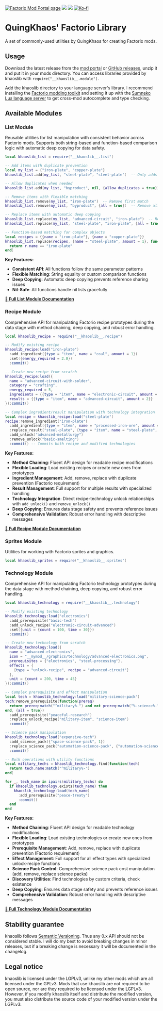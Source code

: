 [![Factorio Mod Portal page](https://img.shields.io/badge/dynamic/json?color=orange&label=Factorio&query=downloads_count&suffix=%20downloads&url=https%3A%2F%2Fmods.factorio.com%2Fapi%2Fmods%2Fkhaoslib&style=for-the-badge)](https://mods.factorio.com/mod/khaoslib) [![](https://img.shields.io/github/issues/QuingKhaos/khaoslib/bug?label=Bug%20Reports&style=for-the-badge)](https://github.com/QuingKhaos/khaoslib/issues?q=is%3Aissue%20state%3Aopen%20label%3Abug) [![](https://img.shields.io/github/issues-pr/QuingKhaos/khaoslib?label=Pull%20Requests&style=for-the-badge)](https://github.com/QuingKhaos/khaoslib/pulls) [![Ko-fi](https://img.shields.io/badge/Ko--fi-support%20me-hotpink?logo=kofi&logoColor=white&style=for-the-badge)](https://ko-fi.com/quingkhaos)

# QuingKhaos' Factorio Library

A set of commonly-used utilities by QuingKhaos for creating Factorio mods.

## Usage

Download the latest release from the [mod portal](https://mods.factorio.com/mod/khaoslib/downloads) or [GitHub releases](https://github.com/QuingKhaos/khaoslib/releases), unzip it and put it in your mods directory. You can access libraries provided by khaoslib with `require("__khaoslib__.module")`.

Add the khaoslib directory to your language server's library. I recommend installing the [Factorio modding toolkit](https://github.com/justarandomgeek/vscode-factoriomod-debug) and setting it up with the [Sumneko Lua language server](https://github.com/sumneko/lua-language-server) to get cross-mod autocomplete and type checking.

## Available Modules

### List Module

Reusable utilities for list manipulation with consistent behavior across Factorio mods. Supports both string-based and function-based comparison logic with automatic deep copying for data safety.

```lua
local khaoslib_list = require("__khaoslib__.list")

-- Add items with duplicate prevention
local my_list = {"iron-plate", "copper-plate"}
khaoslib_list.add(my_list, "steel-plate", "steel-plate")  -- Only adds if not present

-- Allow duplicates when needed
khaoslib_list.add(my_list, "byproduct", nil, {allow_duplicates = true})

-- Remove items with flexible matching
khaoslib_list.remove(my_list, "iron-plate")  -- Remove first match
khaoslib_list.remove(my_list, "byproduct", {all = true})  -- Remove all matches

-- Replace items with automatic deep copying
khaoslib_list.replace(my_list, "advanced-circuit", "iron-plate")  -- Replace first match
khaoslib_list.replace(my_list, "steel-plate", "iron-plate", {all = true})  -- Replace all matches

-- Function-based matching for complex objects
local recipes = {{name = "iron-plate"}, {name = "copper-plate"}}
khaoslib_list.replace(recipes, {name = "steel-plate", amount = 1}, function(r)
  return r.name == "iron-plate"
end)
```

**Key Features:**

- **Consistent API**: All functions follow the same parameter patterns
- **Flexible Matching**: String equality or custom comparison functions
- **Deep Copying**: Automatic deep copying prevents reference sharing issues
- **Nil-Safe**: All functions handle nil lists gracefully

**[📖 Full List Module Documentation](docs/list-module.md)**

### Recipe Module

Comprehensive API for manipulating Factorio recipe prototypes during the data stage with method chaining, deep copying, and robust error handling.

```lua
local khaoslib_recipe = require("__khaoslib__.recipe")

-- Modify existing recipe
khaoslib_recipe:load("iron-plate")
  :add_ingredient({type = "item", name = "coal", amount = 1})
  :set({energy_required = 2.0})
  :commit()

-- Create new recipe from scratch
khaoslib_recipe:load({
  name = "advanced-circuit-with-solder",
  category = "crafting",
  energy_required = 5,
  ingredients = {{type = "item", name = "electronic-circuit", amount = 5}},
  results = {{type = "item", name = "advanced-circuit", amount = 2}}
}):commit()

-- Complex ingredient/result manipulation with technology integration
local recipe = khaoslib_recipe:load("steel-plate")
recipe:remove_ingredient("iron-plate")
  :add_ingredient({type = "item", name = "processed-iron-ore", amount = 1})
  :replace_result("steel-plate", {type = "item", name = "steel-plate", amount = 2})
  :add_unlock("advanced-metallurgy")
  :remove_unlock("basic-smelting")
  :commit() -- Commits both recipe and modified technologies
```

**Key Features:**

- **Method Chaining**: Fluent API design for readable recipe modifications
- **Flexible Loading**: Load existing recipes or create new ones from prototypes
- **Ingredient Management**: Add, remove, replace with duplicate prevention (Factorio requirement)
- **Result Management**: Full support for multiple results with specialized handling
- **Technology Integration**: Direct recipe-technology unlock relationships with `add_unlock()` and `remove_unlock()`
- **Deep Copying**: Ensures data stage safety and prevents reference issues
- **Comprehensive Validation**: Robust error handling with descriptive messages

**[📖 Full Recipe Module Documentation](docs/recipe-module.md)**

### Sprites Module

Utilities for working with Factorio sprites and graphics.

```lua
local khaoslib_sprites = require("__khaoslib__.sprites")
```

### Technology Module

Comprehensive API for manipulating Factorio technology prototypes during the data stage with method chaining, deep copying, and robust error handling.

```lua
local khaoslib_technology = require("__khaoslib__.technology")

-- Modify existing technology
khaoslib_technology:load("electronics")
  :add_prerequisite("basic-tech")
  :add_unlock_recipe("electronic-circuit-advanced")
  :set({unit = {count = 100, time = 30}})
  :commit()

-- Create new technology from scratch
khaoslib_technology:load({
  name = "advanced-electronics",
  icon = "__mymod__/graphics/technology/advanced-electronics.png",
  prerequisites = {"electronics", "steel-processing"},
  effects = {
    {type = "unlock-recipe", recipe = "advanced-circuit"}
  },
  unit = {count = 200, time = 45}
}):commit()

-- Complex prerequisite and effect manipulation
local tech = khaoslib_technology:load("military-science-pack")
tech:remove_prerequisite(function(prereq)
  return prereq:match("^military%-") and not prereq:match("%-science%-")
end, {all = true})
  :add_prerequisite("peaceful-research")
  :replace_unlock_recipe("military-item", "science-item")
  :commit()

-- Science pack manipulation
khaoslib_technology:load("expensive-tech")
  :add_science_pack({"space-science-pack", 1})
  :replace_science_pack("automation-science-pack", {"automation-science-pack", 2})
  :commit()

-- Bulk operations with utility functions
local military_techs = khaoslib_technology.find(function(tech)
  return tech.name:match("^military%-")
end)

for _, tech_name in ipairs(military_techs) do
  if khaoslib_technology.exists(tech_name) then
    khaoslib_technology:load(tech_name)
      :add_prerequisite("peace-treaty")
      :commit()
  end
end
```

**Key Features:**

- **Method Chaining**: Fluent API design for readable technology modifications
- **Flexible Loading**: Load existing technologies or create new ones from prototypes
- **Prerequisite Management**: Add, remove, replace with duplicate prevention (Factorio requirement)
- **Effect Management**: Full support for all effect types with specialized unlock-recipe functions
- **Science Pack Control**: Comprehensive science pack cost manipulation (add, remove, replace science packs)
- **Discovery Utilities**: Find technologies by custom criteria, check existence
- **Deep Copying**: Ensures data stage safety and prevents reference issues
- **Comprehensive Validation**: Robust error handling with descriptive messages

**[📖 Full Technology Module Documentation](docs/technology-module.md)**

## Stability guarantee

khaoslib follows [Semantic Versioning](https://semver.org/). Thus any 0.x API should not be considered stable. I will do my best to avoid breaking changes in minor releases, but if a breaking change is necessary it will be documented in the changelog.

## Legal notice

khaoslib is licensed under the LGPLv3, unlike my other mods which are all licensed under the GPLv3. Mods that use khaoslib are not required to be open source, nor are they required to be licensed under the LGPLv3. However, if you modify khaoslib itself and distribute the modified version, you must also distribute the source code of your modified version under the LGPLv3.
